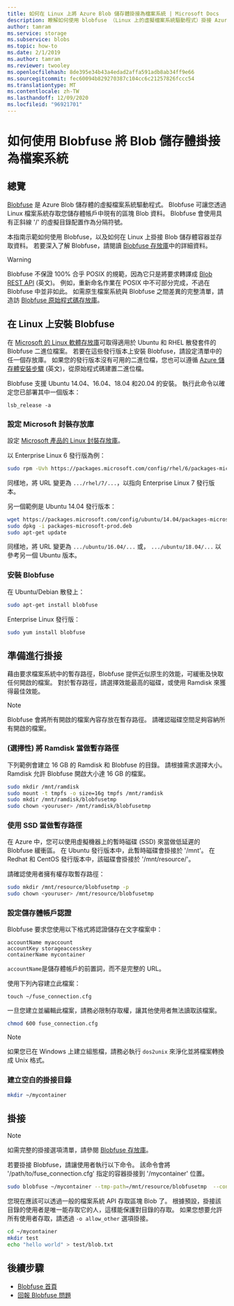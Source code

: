 ```yaml
---
title: 如何在 Linux 上將 Azure Blob 儲存體掛接為檔案系統 | Microsoft Docs
description: 瞭解如何使用 blobfuse （Linux 上的虛擬檔案系統驅動程式）掛接 Azure Blob 儲存體容器。
author: tamram
ms.service: storage
ms.subservice: blobs
ms.topic: how-to
ms.date: 2/1/2019
ms.author: tamram
ms.reviewer: twooley
ms.openlocfilehash: 8de395e34b43a4edad2affa591adb8ab34ff9e66
ms.sourcegitcommit: fec60094b829270387c104cc6c21257826fccc54
ms.translationtype: MT
ms.contentlocale: zh-TW
ms.lasthandoff: 12/09/2020
ms.locfileid: "96921701"
---
```

# <a name="how-to-mount-blob-storage-as-a-file-system-with-blobfuse"></a>如何使用 Blobfuse 將 Blob 儲存體掛接為檔案系統

## <a name="overview"></a>總覽
[Blobfuse](https://github.com/Azure/azure-storage-fuse) 是 Azure Blob 儲存體的虛擬檔案系統驅動程式。 Blobfuse 可讓您透過 Linux 檔案系統存取您儲存體帳戶中現有的區塊 Blob 資料。 Blobfuse 會使用具有正斜線 '/' 的虛擬目錄配置作為分隔符號。  

本指南示範如何使用 Blobfuse，以及如何在 Linux 上掛接 Blob 儲存體容器並存取資料。 若要深入了解 Blobfuse，請閱讀 [Blobfuse 存放庫](https://github.com/Azure/azure-storage-fuse)中的詳細資料。

> [!WARNING]
> Blobfuse 不保證 100% 合乎 POSIX 的規範，因為它只是將要求轉譯成 [Blob REST API](/rest/api/storageservices/blob-service-rest-api) \(英文\)。 例如，重新命名作業在 POSIX 中不可部分完成，不過在 Blobfuse 中並非如此。
> 如需原生檔案系統與 Blobfuse 之間差異的完整清單，請造訪 [Blobfuse 原始程式碼存放庫](https://github.com/azure/azure-storage-fuse)。
> 

## <a name="install-blobfuse-on-linux"></a>在 Linux 上安裝 Blobfuse
在 [Microsoft 的 Linux 軟體存放庫](/windows-server/administration/Linux-Package-Repository-for-Microsoft-Software)可取得適用於 Ubuntu 和 RHEL 散發套件的 Blobfuse 二進位檔案。 若要在這些發行版本上安裝 Blobfuse，請設定清單中的任一個存放庫。 如果您的發行版本沒有可用的二進位檔，您也可以遵循 [Azure 儲存體安裝步驟](https://github.com/Azure/azure-storage-fuse/wiki/1.-Installation#option-2---build-from-source) \(英文\)，從原始程式碼建置二進位檔。

Blobfuse 支援 Ubuntu 14.04、16.04、18.04 和20.04 的安裝。 執行此命令以確定您已部署其中一個版本：
```
lsb_release -a
```

### <a name="configure-the-microsoft-package-repository"></a>設定 Microsoft 封裝存放庫
設定 [Microsoft 產品的 Linux 封裝存放庫](/windows-server/administration/Linux-Package-Repository-for-Microsoft-Software)。

以 Enterprise Linux 6 發行版為例：
```bash
sudo rpm -Uvh https://packages.microsoft.com/config/rhel/6/packages-microsoft-prod.rpm
```

同樣地，將 URL 變更為 `.../rhel/7/...`，以指向 Enterprise Linux 7 發行版本。

另一個範例是 Ubuntu 14.04 發行版本：
```bash
wget https://packages.microsoft.com/config/ubuntu/14.04/packages-microsoft-prod.deb
sudo dpkg -i packages-microsoft-prod.deb
sudo apt-get update
```

同樣地，將 URL 變更為 `.../ubuntu/16.04/...` 或， `.../ubuntu/18.04/...` 以參考另一個 Ubuntu 版本。

### <a name="install-blobfuse"></a>安裝 Blobfuse

在 Ubuntu/Debian 散發上：
```bash
sudo apt-get install blobfuse
```

Enterprise Linux 發行版：
```bash    
sudo yum install blobfuse
```

## <a name="prepare-for-mounting"></a>準備進行掛接
藉由要求檔案系統中的暫存路徑，Blobfuse 提供近似原生的效能，可緩衝及快取任何開啟的檔案。 對於暫存路徑，請選擇效能最高的磁碟，或使用 Ramdisk 來獲得最佳效能。 

> [!NOTE]
> Blobfuse 會將所有開啟的檔案內容存放在暫存路徑。 請確認磁碟空間足夠容納所有開啟的檔案。 
> 

### <a name="optional-use-a-ramdisk-for-the-temporary-path"></a>(選擇性) 將 Ramdisk 當做暫存路徑
下列範例會建立 16 GB 的 Ramdisk 和 Blobfuse 的目錄。 請根據需求選擇大小。 Ramdisk 允許 Blobfuse 開啟大小達 16 GB 的檔案。 
```bash
sudo mkdir /mnt/ramdisk
sudo mount -t tmpfs -o size=16g tmpfs /mnt/ramdisk
sudo mkdir /mnt/ramdisk/blobfusetmp
sudo chown <youruser> /mnt/ramdisk/blobfusetmp
```

### <a name="use-an-ssd-as-a-temporary-path"></a>使用 SSD 當做暫存路徑
在 Azure 中，您可以使用虛擬機器上的暫時磁碟 (SSD) 來當做低延遲的 Blobfuse 緩衝區。 在 Ubuntu 發行版本中，此暫時磁碟會掛接於 '/mnt'。 在 Redhat 和 CentOS 發行版本中，該磁碟會掛接於 '/mnt/resource/'。

請確認使用者擁有權存取暫存路徑：
```bash
sudo mkdir /mnt/resource/blobfusetmp -p
sudo chown <youruser> /mnt/resource/blobfusetmp
```

### <a name="configure-your-storage-account-credentials"></a>設定儲存體帳戶認證
Blobfuse 要求您使用以下格式將認證儲存在文字檔案中： 

```
accountName myaccount
accountKey storageaccesskey
containerName mycontainer
```
`accountName`是儲存體帳戶的前置詞，而不是完整的 URL。

使用下列內容建立此檔案：

```
touch ~/fuse_connection.cfg
```

一旦您建立並編輯此檔案，請務必限制存取權，讓其他使用者無法讀取該檔案。
```bash
chmod 600 fuse_connection.cfg
```

> [!NOTE]
> 如果您已在 Windows 上建立組態檔，請務必執行 `dos2unix` 來淨化並將檔案轉換成 Unix 格式。 
>

### <a name="create-an-empty-directory-for-mounting"></a>建立空白的掛接目錄
```bash
mkdir ~/mycontainer
```

## <a name="mount"></a>掛接

> [!NOTE]
> 如需完整的掛接選項清單，請參閱 [Blobfuse 存放庫](https://github.com/Azure/azure-storage-fuse#mount-options)。  
> 

若要掛接 Blobfuse，請讓使用者執行以下命令。 該命令會將 '/path/to/fuse_connection.cfg' 指定的容器掛接到 '/mycontainer' 位置。

```bash
sudo blobfuse ~/mycontainer --tmp-path=/mnt/resource/blobfusetmp  --config-file=/path/to/fuse_connection.cfg -o attr_timeout=240 -o entry_timeout=240 -o negative_timeout=120
```

您現在應該可以透過一般的檔案系統 API 存取區塊 Blob 了。 根據預設，掛接該目錄的使用者是唯一能存取它的人，這樣能保護對目錄的存取。 如果您想要允許所有使用者存取，請透過 ```-o allow_other``` 選項掛接。 

```bash
cd ~/mycontainer
mkdir test
echo "hello world" > test/blob.txt
```

## <a name="next-steps"></a>後續步驟

* [Blobfuse 首頁](https://github.com/Azure/azure-storage-fuse#blobfuse)
* [回報 Blobfuse 問題](https://github.com/Azure/azure-storage-fuse/issues)
